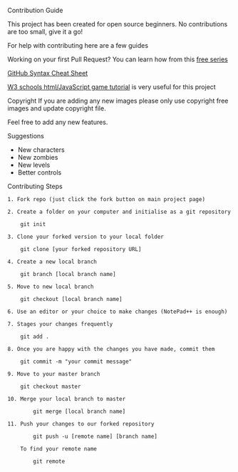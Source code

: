 Contribution Guide

This project has been created for open source beginners. 
No contributions are too small, give it a go!

For help with contributing here are a few guides

Working on your first Pull Request?
You can learn how from this [free series](https://egghead.io/series/how-to-contribute-to-an-open-source-project-on-github)

[GitHub Syntax Cheat Sheet](https://education.github.com/git-cheat-sheet-education.pdf)

[W3 schools html/JavaScript game tutorial](http://www.w3schools.com/graphics/game_canvas.asp) is very useful for this project

Copyright
If you are adding any new images please only use copyright free images and update 
copyright file. 

Feel free to add any new features.

Suggestions
- New characters
- New zombies
- New levels
- Better controls


Contributing Steps

	1. Fork repo (just click the fork button on main project page)

	2. Create a folder on your computer and initialise as a git repository
	   
	   	git init

	3. Clone your forked version to your local folder
	   
	   	git clone [your forked repository URL]

	4. Create a new local branch
	   
	   	git branch [local branch name]
	   
	5. Move to new local branch
	   
	   	git checkout [local branch name]
	
	6. Use an editor or your choice to make changes (NotePad++ is enough)

	7. Stages your changes frequently 
	
	   	git add .

	8. Once you are happy with the changes you have made, commit them
	
	   	git commit -m "your commit message"
	   
	9. Move to your master branch
	   
	   	git checkout master
	
	10. Merge your local branch to master
	    
	    	git merge [local branch name]

	11. Push your changes to our forked repository
	    
	    	git push -u [remote name] [branch name]

	    To find your remote name
            
	    	git remote
